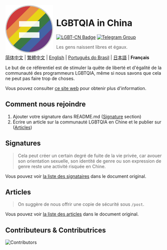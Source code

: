 <img width="150" height="150" align="left" style="float: left; margin: 0 10px 0 0;" alt="LGBT-CN logo" src="https://github.com/LGBT-CN/logo/raw/master/v2/logo.svg">

# LGBTQIA in China

[![LGBT-CN Badge](https://img.shields.io/badge/Support-LGBTQIA-FF0000?style=flat-square)](https://git.io/JfJiO)
[![Telegram Group](https://img.shields.io/badge/Telegram-LGBTCN-FFA500.svg?style=flat-square)](https://t.me/LGBTCN)
> Les gens naissent libres et égaux.

[简体中文](./../README.md) | [繁體中文](./zh-TW.md) | [English](./en-GB.md) | [Português do Brasil](./pt-BR.md) | [日本語](./ja-JP.md) | **Français**

Le but de ce référentiel est de stimuler la quête de liberté et d'égalité de la communauté des programmeurs LGBTQIA, même si nous savons que cela ne peut pas faire trop de choses.

Vous pouvez consulter [ce site web](https://lgbt-cn.org/page/en-GB.html) pour obtenir plus d'information.

## Comment nous rejoindre

1. Ajouter votre signature dans README.md ([Signature](../README.md#署名) section)
2. Écrire un article sur la communauté LGBTQIA en Chine et le publier sur ([Articles](./README.md#文章))

## Signatures

> Cela peut créer un certain degré de fuite de la vie privée, car avouer son orientation sexuelle, son identité de genre ou son expression de genre reste une activité risquée en Chine.

Vous pouvez voir [la liste des signataires](../README.md#署名) dans le document original.

## Articles

> On suggère de nous offrir une copie de sécurité sous `/post`.

Vous pouvez voir [la liste des articles](../README.md#文章) dans le document original.

## Contributeurs & Contributrices

![Contributors](https://contrib.rocks/image?repo=LGBT-CN/LGBTQIA-In-China)
